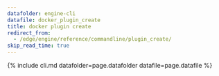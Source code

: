 ```yaml
---
datafolder: engine-cli
datafile: docker_plugin_create
title: docker plugin create
redirect_from:
  - /edge/engine/reference/commandline/plugin_create/
skip_read_time: true
---
```

<!--
This page is automatically generated from Docker's source code. If you want to
suggest a change to the text that appears here, open a ticket or pull request
in the source repository on GitHub:

https://github.com/docker/cli
-->
{% include cli.md datafolder=page.datafolder datafile=page.datafile %}
